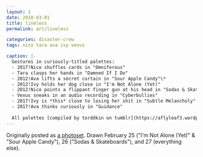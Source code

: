 ```yaml
---
layout: 1
date: 2018-03-01
title: lineless
permalink: art/lineless

categories: disaster-crew
tags: nico tara ava ivy vexus

caption: |-
  Gestures in curiously-titled palettes:
  - 2017!Nico shuffles cards in "Omniferous"
  - Tara clasps her hands in "Damned If I Do"
  - 2012!Ava lifts a secret curtain in "Sour Apple Candy"\*
  - 2012!Ivy holds her dog close in "I'm Not Alone (Yet)"
  - 2012!Nico points a flippant finger gun at his head in "Sodas & Skateboards"
  - Vexus sneaks in an audio recording in "Cyberbullies"
  - 2017!Ivy is *this* close to losing her shit in "Subtle Melancholy"
  - 2017!Ava thinks curiously in "Guidance"
  
  All palettes [compiled by torddkin on tumblr](https://aflyleaf3.wordpress.com/2016/09/17/so-i-made-one-of-those-palette-challenge/), except for [Sour Apple Candy](https://www.colourpod.com/post/100568088303/try-out-these-halloween-themed-color-palettes)
---
```

Originally posted as [a photoset](https://aflyleaf3.wordpress.com/2018/03/01/new-characters-who-dis/). Drawn February 25 ("I'm Not Alone (Yet)" & "Sour Apple Candy"), 26 ("Sodas & Skateboards"), and 27 (everything else).